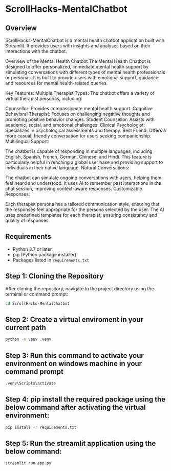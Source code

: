# ScrollHacks-MentalChatbot

## Overview
ScrollHacks-MentalChatbot is a mental health chatbot application built with Streamlit. It provides users with insights and analyses based on their interactions with the chatbot.

Overview of the Mental Health Chatbot
The Mental Health Chatbot is designed to offer personalized, immediate mental health support by simulating conversations with different types of mental health professionals or personas. It is built to provide users with emotional support, guidance, and resources for mental health-related queries.

Key Features:
Multiple Therapist Types: The chatbot offers a variety of virtual therapist personas, including:

Counsellor: Provides compassionate mental health support.
Cognitive Behavioral Therapist: Focuses on challenging negative thoughts and promoting positive behavior changes.
Student Counsellor: Assists with academic, social, and emotional challenges.
Clinical Psychologist: Specializes in psychological assessments and therapy.
Best Friend: Offers a more casual, friendly conversation for users seeking companionship.
Multilingual Support:

The chatbot is capable of responding in multiple languages, including English, Spanish, French, German, Chinese, and Hindi.
This feature is particularly helpful in reaching a global user base and providing support to individuals in their native language.
Natural Conversations:

The chatbot can simulate ongoing conversations with users, helping them feel heard and understood.
It uses AI to remember past interactions in the chat session, improving context-aware responses.
Customizable Responses:

Each therapist persona has a tailored communication style, ensuring that the responses feel appropriate for the persona selected by the user.
The AI uses predefined templates for each therapist, ensuring consistency and quality of responses.

## Requirements
- Python 3.7 or later
- pip (Python package installer)
- Packages listed in `requirements.txt`

## Step 1: Cloning the Repository
After cloning the repository, navigate to the project directory using the terminal or command prompt:

```bash
cd ScrollHacks-MentalChatbot
```
## Step 2: Create a virtual enviroment in your current path
```bash
python -m venv .venv
```
## Step 3: Run this command to activate your environment on windows machine in your command prompt
```bash
.venv\Scripts\activate
```
## Step 4: pip install the required package using the below command after activating the virtual environment:

```bash
pip install -r requirements.txt
```
## Step 5: Run the streamlit application using the below command:

```bash
streamlit run app.py
```
